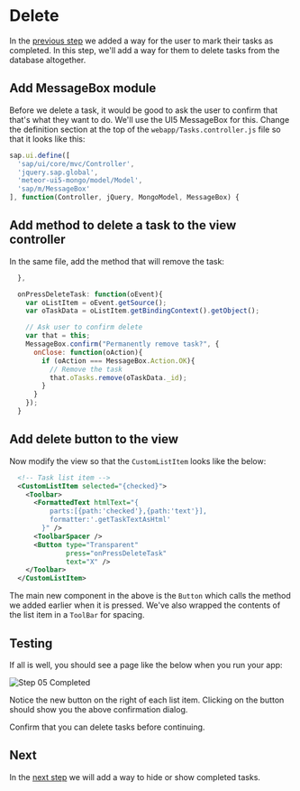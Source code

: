 # Delete
In the [previous step](/#/tutorial/mongo/step/04) we added a way for the user to mark their tasks as completed.  In this step, we'll add a way for them to delete tasks from the database altogether.

## Add MessageBox module 
Before we delete a task, it would be good to ask the user to confirm that that's what they want to do.  We'll use the UI5 MessageBox for this.  Change the definition section at the top of the `webapp/Tasks.controller.js` file so that it looks like this:
```js
sap.ui.define([
  'sap/ui/core/mvc/Controller',
  'jquery.sap.global',
  'meteor-ui5-mongo/model/Model',
  'sap/m/MessageBox'
], function(Controller, jQuery, MongoModel, MessageBox) {
```

## Add method to delete a task to the view controller
In the same file, add the method that will remove the task:
```js
  },

  onPressDeleteTask: function(oEvent){
    var oListItem = oEvent.getSource();
    var oTaskData = oListItem.getBindingContext().getObject();

    // Ask user to confirm delete
    var that = this;
    MessageBox.confirm("Permanently remove task?", {
      onClose: function(oAction){
        if (oAction === MessageBox.Action.OK){
          // Remove the task
          that.oTasks.remove(oTaskData._id);
        }
      }
    });
  }
```

## Add delete button to the view
Now modify the view so that the `CustomListItem` looks like the below:
```xml
  <!-- Task list item -->
  <CustomListItem selected="{checked}">
    <Toolbar>
      <FormattedText htmlText="{
          parts:[{path:'checked'},{path:'text'}],
          formatter:'.getTaskTextAsHtml'
        }" />
      <ToolbarSpacer />
      <Button type="Transparent"
              press="onPressDeleteTask"
              text="X" />
    </Toolbar>
  </CustomListItem>
```
The main new component in the above is the `Button` which calls the method we added earlier when it is pressed.  We've also wrapped the contents of the list item in a `ToolBar` for spacing.

## Testing
If all is well, you should see a page like the below when you run your app:

![Step 05 Completed](/docs/tutorial/05-Delete.png "Step 05 Completed")

Notice the new button on the right of each list item.  Clicking on the button should show you the above confirmation dialog.

Confirm that you can delete tasks before continuing.

## Next
In the [next step](/#/tutorial/mongo/step/06) we will add a way to hide or show completed tasks.

